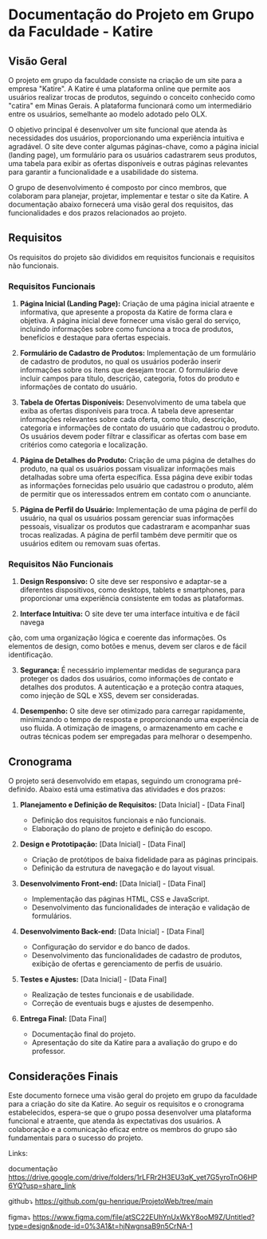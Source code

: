 # Documentação do Projeto em Grupo da Faculdade - Katire

## Visão Geral

O projeto em grupo da faculdade consiste na criação de um site para a empresa "Katire". A Katire é uma plataforma online que permite aos usuários realizar trocas de produtos, seguindo o conceito conhecido como "catira" em Minas Gerais. A plataforma funcionará como um intermediário entre os usuários, semelhante ao modelo adotado pelo OLX.

O objetivo principal é desenvolver um site funcional que atenda às necessidades dos usuários, proporcionando uma experiência intuitiva e agradável. O site deve conter algumas páginas-chave, como a página inicial (landing page), um formulário para os usuários cadastrarem seus produtos, uma tabela para exibir as ofertas disponíveis e outras páginas relevantes para garantir a funcionalidade e a usabilidade do sistema.

O grupo de desenvolvimento é composto por cinco membros, que colaboram para planejar, projetar, implementar e testar o site da Katire. A documentação abaixo fornecerá uma visão geral dos requisitos, das funcionalidades e dos prazos relacionados ao projeto.

## Requisitos

Os requisitos do projeto são divididos em requisitos funcionais e requisitos não funcionais.

### Requisitos Funcionais

1. **Página Inicial (Landing Page):** Criação de uma página inicial atraente e informativa, que apresente a proposta da Katire de forma clara e objetiva. A página inicial deve fornecer uma visão geral do serviço, incluindo informações sobre como funciona a troca de produtos, benefícios e destaque para ofertas especiais.

2. **Formulário de Cadastro de Produtos:** Implementação de um formulário de cadastro de produtos, no qual os usuários poderão inserir informações sobre os itens que desejam trocar. O formulário deve incluir campos para título, descrição, categoria, fotos do produto e informações de contato do usuário.

3. **Tabela de Ofertas Disponíveis:** Desenvolvimento de uma tabela que exiba as ofertas disponíveis para troca. A tabela deve apresentar informações relevantes sobre cada oferta, como título, descrição, categoria e informações de contato do usuário que cadastrou o produto. Os usuários devem poder filtrar e classificar as ofertas com base em critérios como categoria e localização.

4. **Página de Detalhes do Produto:** Criação de uma página de detalhes do produto, na qual os usuários possam visualizar informações mais detalhadas sobre uma oferta específica. Essa página deve exibir todas as informações fornecidas pelo usuário que cadastrou o produto, além de permitir que os interessados entrem em contato com o anunciante.

5. **Página de Perfil do Usuário:** Implementação de uma página de perfil do usuário, na qual os usuários possam gerenciar suas informações pessoais, visualizar os produtos que cadastraram e acompanhar suas trocas realizadas. A página de perfil também deve permitir que os usuários editem ou removam suas ofertas.

### Requisitos Não Funcionais

1. **Design Responsivo:** O site deve ser responsivo e adaptar-se a diferentes dispositivos, como desktops, tablets e smartphones, para proporcionar uma experiência consistente em todas as plataformas.

2. **Interface Intuitiva:** O site deve ter uma interface intuitiva e de fácil navega

ção, com uma organização lógica e coerente das informações. Os elementos de design, como botões e menus, devem ser claros e de fácil identificação.

3. **Segurança:** É necessário implementar medidas de segurança para proteger os dados dos usuários, como informações de contato e detalhes dos produtos. A autenticação e a proteção contra ataques, como injeção de SQL e XSS, devem ser consideradas.

4. **Desempenho:** O site deve ser otimizado para carregar rapidamente, minimizando o tempo de resposta e proporcionando uma experiência de uso fluida. A otimização de imagens, o armazenamento em cache e outras técnicas podem ser empregadas para melhorar o desempenho.

## Cronograma

O projeto será desenvolvido em etapas, seguindo um cronograma pré-definido. Abaixo está uma estimativa das atividades e dos prazos:

1. **Planejamento e Definição de Requisitos:** [Data Inicial] - [Data Final]
   - Definição dos requisitos funcionais e não funcionais.
   - Elaboração do plano de projeto e definição do escopo.

2. **Design e Prototipação:** [Data Inicial] - [Data Final]
   - Criação de protótipos de baixa fidelidade para as páginas principais.
   - Definição da estrutura de navegação e do layout visual.

3. **Desenvolvimento Front-end:** [Data Inicial] - [Data Final]
   - Implementação das páginas HTML, CSS e JavaScript.
   - Desenvolvimento das funcionalidades de interação e validação de formulários.

4. **Desenvolvimento Back-end:** [Data Inicial] - [Data Final]
   - Configuração do servidor e do banco de dados.
   - Desenvolvimento das funcionalidades de cadastro de produtos, exibição de ofertas e gerenciamento de perfis de usuário.

5. **Testes e Ajustes:** [Data Inicial] - [Data Final]
   - Realização de testes funcionais e de usabilidade.
   - Correção de eventuais bugs e ajustes de desempenho.

6. **Entrega Final:** [Data Final]
   - Documentação final do projeto.
   - Apresentação do site da Katire para a avaliação do grupo e do professor.

## Considerações Finais

Este documento fornece uma visão geral do projeto em grupo da faculdade para a criação do site da Katire. Ao seguir os requisitos e o cronograma estabelecidos, espera-se que o grupo possa desenvolver uma plataforma funcional e atraente, que atenda às expectativas dos usuários. A colaboração e a comunicação eficaz entre os membros do grupo são fundamentais para o sucesso do projeto.


Links:

documentação
https://drive.google.com/drive/folders/1rLFRr2H3EU3qK_yet7G5yroTnO6HP6YQ?usp=share_link

github⤵️
https://github.com/gu-henrique/ProjetoWeb/tree/main

figma⤵️
https://www.figma.com/file/atSC22EUhYnUxWkY8ooM9Z/Untitled?type=design&node-id=0%3A1&t=hjNwgnsaB9n5CrNA-1

